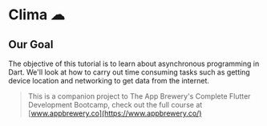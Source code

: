 # Clima ☁

## Our Goal
The objective of this tutorial is to learn about asynchronous programming in Dart. We'll look at how to carry out time consuming tasks such as getting device location and networking to get data from the internet. 




>This is a companion project to The App Brewery's Complete Flutter Development Bootcamp, check out the full course at [www.appbrewery.co](https://www.appbrewery.co/)


